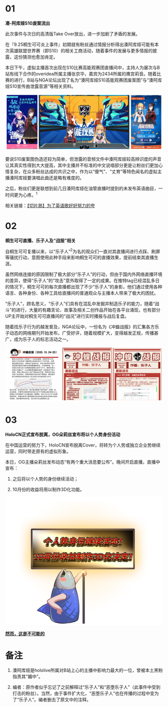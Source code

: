 # 01 

**凑-阿库娅S10废案流出**

此次事件与次日的高清版Take Over放出，进一步加剧了矛盾的发展。

在『9.25桐生可可炎上事件』初期就有粉丝通过情报分析得出湊阿库娅可能有本次英雄联盟世界赛（即S10）的相关工商活动，随着事件的发展与更多情报的披露，这份猜测也愈加肯定。

本日下午，虚拟主播首次出现在S10比赛高能观赛团直播间中，主持人为屡次与B站有线下合作的overidea所属主播张京华，嘉宾为2434所属的鹰宫莉音。随着比赛的进行，B站与NGA论坛出现了名为“湊阿库娅S10高能观赛团废案图”与“湊阿库娅S10宣传曲泄露音源”等相关资料。

![Bilibili S10](img-bilibili-s10.png)

要说S10废案图伪造还较为简单，但泄露的音频文件中湊阿库娅较高辨识度的声音让其真实性得到大大提高，其中主播并不标准的中文说唱部分更是让粉丝们更加心情复杂，在众多粉丝达成的共识之中，作为以“傻气”、“丈育”等特色闻名的虚拟主播湊阿库娅要演唱此曲还是略有难度的。

之后，粉丝们更是联想到前几日湊阿库娅在油管直播时提到的未发布英语曲目，一时间更为心疼。<sup>1</sup>

相关链接：[【切片熟】为了英语歌好好努力的夸](https://www.bilibili.com/video/BV1si4y1772d)

# 02 

**桐生可可直播、乐子人及“战报”相关**

自桐生可可复播以来，以“乐子人”<sup>2</sup>为名的观众们一直对其直播间进行点踩、刷屏等骚扰行动，意图使用此种手段来影响桐生可可的直播效果，提前结束其直播生涯。

虽然网络连接的原因限制了极大部分“乐子人”的行动，但由于国内外网络直播环境的差异，使得“乐子人”的“攻击”意外取得了一定的成果。在推特tag已经混乱多日的情况下，桐生可可的每次直播都出现了不少“乐子人”的身影，他们通过使用各种语言、各种身份、各种工具给直播间的普通观众与主播本人带来了极大的困扰。

“乐子人”，顾名思义，“乐子人”们具有在混乱中发掘并制造乐子的能力，随着“战斗”的进行，大量的有趣言论、故事及相关二创作品开始在各平台涌现，也有部分UP主开始对桐生可可直播间的“战况”进行实时播报与战后复盘。

随着找乐子行为的越发普及，NGA论坛中，一份名为《冲蝗战报》的汇集各方乐子动态的网络期刊开始发布，广受好评，随着规模扩大，变得越发正规，传播甚广，成为乐子人的标志活动之一。

![冲蝗战报](img-anti-coco-report.png)

# 03 

**HoloCN正式宣布脱离，OG朵莉丝宣布将以个人势身份活动**

在中国运营的努力下，HoloCN宣布脱离Cover，将转为个人势或独立企业势继续运营，同时带走原有的虚拟形象。

本日，OG主播朵莉丝发布动态“有两个重大消息要公布”。晚间开启直播，直播中宣布：

1. 之后将以个人势的身份继续活动；

2. 10月份的收益将用以制作3D化功能。

![一转个人势](img-holocn-convert.png)

[**然而，这是不可能的**](../27/README.md#02)

# 备注

1. 湊阿库娅是hololive所属对B站上心的主播中影响力最大的一位，曾被本土黑粉指责其“媚中”。

2. 编者：原作者似乎忘记了之前解释过“乐子人”和“恶堕乐子人”（此事件中受到打击的粉丝）。当然，由于事件扩大化，“恶堕乐子人”也在传播的过程中变为了“乐子人”。编者删去了原文中的注释。